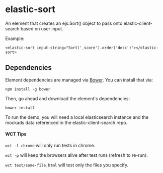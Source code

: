 # elastic-sort

An element that creates an ejs.Sort() object to pass onto elastic-client-search
based on user input.

Example:

    <elastic-sort input-string="Sort('_score').order('desc')"></elastic-sort>

## Dependencies

Element dependencies are managed via [Bower](http://bower.io/). You can
install that via:

    npm install -g bower

Then, go ahead and download the element's dependencies:

    bower install
    
To run the demo, you will need a local elasticsearch instance and the mockads data referenced in the elastic-client-search repo.

#### WCT Tips

`wct -l chrome` will only run tests in chrome.

`wct -p` will keep the browsers alive after test runs (refresh to re-run).

`wct test/some-file.html` will test only the files you specify.
